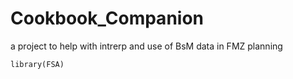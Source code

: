 # Cookbook_Companion

a project to help with intrerp and use of BsM data in FMZ planning

```
library(FSA)

```
